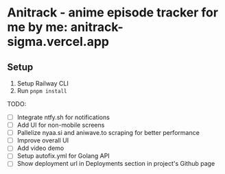 # Anitrack - anime episode tracker for me by me: anitrack-sigma.vercel.app

## Setup

1. Setup Railway CLI
2. Run `pnpm install`

TODO:

- [ ] Integrate ntfy.sh for notifications
- [ ] Add UI for non-mobile screens
- [ ] Pallelize nyaa.si and aniwave.to scraping for better performance
- [ ] Improve overall UI
- [ ] Add video demo
- [ ] Setup autofix.yml for Golang API
- [ ] Show deployment url in Deployments section in project's Github page
